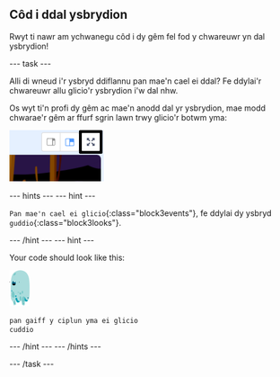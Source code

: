 ## Côd i ddal ysbrydion

Rwyt ti nawr am ychwanegu côd i dy gêm fel fod y chwareuwr yn dal ysbrydion!

\--- task \---

Alli di wneud i'r ysbryd ddiflannu pan mae'n cael ei ddal? Fe ddylai'r chwareuwr allu glicio'r ysbrydion i'w dal nhw.

Os wyt ti'n profi dy gêm ac mae'n anodd dal yr ysbrydion, mae modd chwarae'r gêm ar ffurf sgrin lawn trwy glicio'r botwm yma:

![sgrinlun](images/ghost-fullscreen-annotated.png)

\--- hints \--- \--- hint \---

`Pan mae'n cael ei glicio`{:class="block3events"}, fe ddylai dy ysbryd `guddio`{:class="block3looks"}.

\--- /hint \--- \--- hint \---

Your code should look like this:

![corlun-ysbryd](images/ghost-sprite.png)

```blocks3
pan gaiff y ciplun yma ei glicio
cuddio
```

\--- /hint \--- \--- /hints \---

\--- /task \---